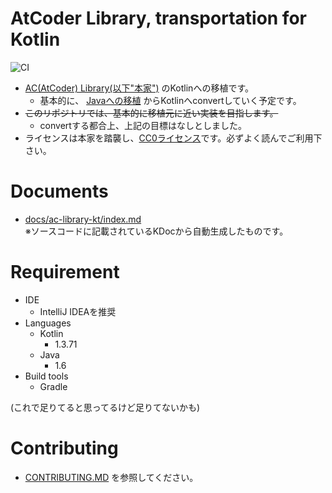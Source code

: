 # AtCoder Library, transportation for Kotlin

![CI](https://github.com/da-louis/ac-library-kt/workflows/CI/badge.svg)

- [AC(AtCoder) Library(以下"本家")](https://github.com/atcoder/ac-library) のKotlinへの移植です。  
    - 基本的に、 [Javaへの移植](https://github.com/NASU41/AtCoderLibraryForJava) からKotlinへconvertしていく予定です。
- ~~このリポジトリでは、基本的に移植元に近い実装を目指します。~~  
    - convertする都合上、上記の目標はなしとしました。
- ライセンスは本家を踏襲し、[CC0ライセンス](LICENSE)です。必ずよく読んでご利用下さい。

# Documents
- [docs/ac-library-kt/index.md](./docs/ac-library-kt/index.md)  
※ソースコードに記載されているKDocから自動生成したものです。

# Requirement

- IDE
    - IntelliJ IDEAを推奨 
- Languages
    - Kotlin
        - 1.3.71
    - Java
        - 1.6
- Build tools
    - Gradle

(これで足りてると思ってるけど足りてないかも)

# Contributing

- [CONTRIBUTING.MD](CONTRIBUTING.md) を参照してください。
